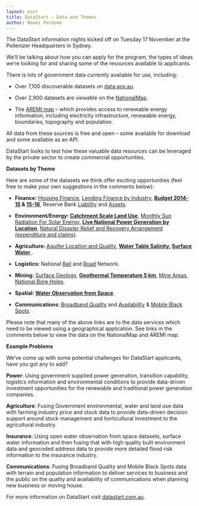 ```yaml
---
layout: post
title: DataStart – Data and Themes
author: Naomi Perdomo
---
```


<p>The DataStart information nights kicked off on Tuesday 17 November at the Pollenizer Headquarters in Sydney.</p>
<p>We’ll be talking about how you can apply for the program, the types of ideas we’re looking for and sharing some of the resources available to applicants.</p>
<p>There is lots of government data currently available for use, including:</p>
<ul>
<li>
<p>Over 7,100 discoverable datasets on <a href="http://www.data.gov.au/">data.gov.au</a>.</p>
</li>
<li>
<p>Over 2,900 datasets are viewable on the <a href="http://www.nationalmap.gov.au/">NationalMap</a>.</p>
</li>
<li>
<p>The <a href="http://nationalmap.gov.au/renewables/">AREMI map</a> – which provides access to renewable energy information, including electricity infrastructure, renewable energy, boundaries, topography and population.</p>
</li>
</ul>
<p>All data from these sources is free and open – some available for download and some available as an API.</p>
<p>DataStart looks to test how these valuable data resources can be leveraged by the private sector to create commercial opportunities.</p>
<p><strong>Datasets by Theme</strong></p>
<p>Here are some of the datasets we think offer exciting opportunities (feel free to make your own suggestions in the comments below):</p>
<ul>
<li>
<p><strong>Finance: </strong><a href="http://data.gov.au/dataset/finance">Housing Finance</a>, <a href="http://data.gov.au/dataset/finance-by-industry">Lending Finance by Industry</a>, <a href="http://data.gov.au/dataset/budget-2014-15-tables-and-data"><strong>Budget 2014-15</strong></a><strong> &amp; </strong><a href="http://data.gov.au/dataset/budget-2015-16-tables-and-data"><strong>15-16</strong></a>, Reserve Bank <a href="http://data.gov.au/dataset/banks-liabilities">Liability</a> and <a href="http://data.gov.au/dataset/banks-assets">Assets</a>.</p>
</li>
<li>
<p><strong>Environment/Energy: </strong><a href="http://data.gov.au/dataset/catchment-scale-land-use-of-australia-update-march-2015"><strong>Catchment Scale Land Use</strong></a>, <a href="http://neii.bom.gov.au/services/solarclim/wms/data/monClim_dirNorExp1Day.nc">Monthly Sun Radiation For Solar Energy</a>, <a href="http://www.ga.gov.au/gis/services/energy/ASEIS_Features/MapServer/WMSServer"><strong>Live National Power Generation by Location</strong></a>, <a href="https://data.gov.au/dataset/natural-disaster-relief-and-recovery-arrangements-ndrra-expenditure-and-claims">Natural Disaster Relief and Recovery Arrangement (expenditure and claims)</a>.</p>
</li>
<li>
<p><strong>Agriculture: </strong><a href="http://geofabric.bom.gov.au/simplefeatures/ows">Aquifer Location and Quality</a>, <a href="http://geofabric.bom.gov.au/simplefeatures/ows"><strong>Water Table Salinity</strong></a><strong>, </strong><a href="https://mapsengine.google.com/09372590152434720789-11920815285354965867-4/wms/"><strong>Surface Water</strong>&nbsp;</a>.</p>
</li>
<li>
<p><strong>Logistics: </strong>National <a href="http://www.ga.gov.au/gis/rest/services/topography/Dynamic_National_Map_Transport/MapServer">Rail</a> and <a href="http://www.ga.gov.au/gis/rest/services/topography/Dynamic_National_Map_Transport/MapServer">Road</a> Network.</p>
</li>
<li>
<p><strong>Mining: </strong><a href="http://www.ga.gov.au/gis/rest/services/earth_science/GA_Surface_Geology_of_Australia_WM/MapServer">Surface Geology</a>, <a href="http://www.ga.gov.au/gisimg/services/energy/OZTemp_Interpreted_Temperature_at_5km_Depth_Image/ImageServer/WMSServer"><strong>Geothermal Temperature 5 km</strong></a>, <a href="http://geoserver.nationalmap.nicta.com.au/geotopo_250k/ows">Mine Areas</a>, <a href="http://www.ga.gov.au/gis/rest/services/topography/Dynamic_National_Map_Hydrography_and_Marine/MapServer">National Bore Holes</a>.</p>
</li>
<li>
<p><strong>Spatial: </strong><a href="http://eos.ga.gov.au/geoserver/NFRIP-WOfS/wms"><strong>Water Observation from</strong><strong> Space</strong></a>.</p>
</li>
<li>
<p><strong>Communications: </strong><a href="https://programs.communications.gov.au/geoserver/ows">Broadband Quality</a> and <a href="https://programs.communications.gov.au/geoserver/ows">Availability</a> &amp; <a href="http://data.gov.au/dataset/community-reports-of-poor-or-no-mobile-coverage">Mobile Black Spots</a>.</p>
</li>
</ul>
<p>Please note that many of the above links are to the data services which need to be viewed using a geographical application. See&nbsp;links in the comments below to view the data on the NationalMap and AREMI map.&nbsp;</p>
<p><strong>Example Problems</strong></p>
<p>We’ve come up with some potential challenges for DataStart applicants, have you got any to add?</p>
<p><strong>Power</strong>: Using government supplied power generation, transition capability, logistics information and environmental conditions to provide data-driven investment opportunities for the renewable and traditional power generation companies.</p>
<p><strong>Agriculture</strong>: Fusing Government environmental, water and land use data with farming industry price and stock data to provide data-driven decision support around stock management and horticultural investment to the agricultural industry.</p>
<p><strong>Insurance</strong>: Using open water observation from space datasets, surface water information and then fusing that with high quality built environment data and geocoded address data to provide more detailed flood risk information to the insurance industry.</p>
<p><strong>Communications</strong>: Fusing Broadband Quality and Mobile Black Spots data with terrain and population information to deliver services to business and the public on the quality and availability of communications when planning new business or moving house.</p>
<p>For more information on DataStart visit <a href="http://www.datastart.com.au">datastart.com.au</a>.</p>
